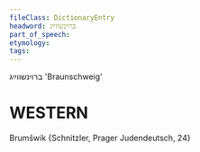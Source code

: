 ```yaml
---
fileClass: DictionaryEntry
headword: ברוינשווײַג
part_of_speech: 
etymology: 
tags: 
---
```

ברוינשווײַג
'Braunschweig'

WESTERN
========

Brumšwik {Schnitzler, Prager Judendeutsch, 24}